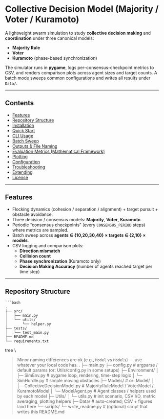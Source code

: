 # Collective Decision Model (Majority / Voter / Kuramoto)

A lightweight swarm simulation to study **collective decision making** and **coordination** under three canonical models:

- **Majority Rule**
- **Voter**
- **Kuramoto** (phase-based synchronization)

The simulator runs in **pygame**, logs per–consensus-checkpoint metrics to CSV, and renders comparison plots across agent sizes and target counts. A batch mode sweeps common configurations and writes all results under `Data/`.

---

## Contents

- [Features](#features)
- [Repository Structure](#repository-structure)
- [Installation](#installation)
- [Quick Start](#quick-start)
- [CLI Usage](#cli-usage)
- [Batch Sweep](#batch-sweep)
- [Outputs & File Naming](#outputs--file-naming)
- [Evaluation Metrics (Mathematical Framework)](#evaluation-metrics-mathematical-framework)
- [Plotting](#plotting)
- [Configuration](#configuration)
- [Troubleshooting](#troubleshooting)
- [Extending](#extending)
- [License](#license)

---

## Features

- Flocking dynamics (cohesion / separation / alignment) + target pursuit + obstacle avoidance.
- Three decision / consensus models: **Majority**, **Voter**, **Kuramoto**.
- Periodic “consensus checkpoints” (every `CONSENSUS_PERIOD` steps) where metrics are sampled.
- Batch sweep across **agents ∈ {10,20,30,40} × targets ∈ {2,10} × models**.
- CSV logging and comparison plots:
  - **Direction mismatch**
  - **Collision count**
  - **Phase synchronization** (Kuramoto only)
  - **Decision Making Accuracy** (number of agents reached target per time step)

---

## Repository Structure

    ```bash
    .
    ├── src/
    │   ├── main.py
    │   └── utils/
    │       └── helper.py
    ├── tests/
    │   └── test_main.py
    ├── README.md
    └── requirements.txt

tree \

> Minor naming differences are ok (e.g., `Model` vs `Models`) — use whatever your local code has.
.
├─ main.py
├─ config.py # argparse / default params (or: Utils/config.py in some setups)
├─ Environment/
│ ├─ SimEnv.py # pygame loop, rendering, time-step logic
│ └─ SimHurdle.py # simple moving obstacles
├─ Models/ # or: Model/
│ ├─ CollectiveDecisionModel.py # MajorityRuleModel / VoterModel / KuramotoModel
│ └─ ModelAgent.py # Agent classes / helpers used by each model
├─ Utils/
│ └─ utils.py # init scenario, CSV I/O, metric averaging, plotting helpers
├─ Data/ # auto-created; CSV + figures land here
└─ scripts/
└─ write_readme.py # (optional) script that writes this README.md
